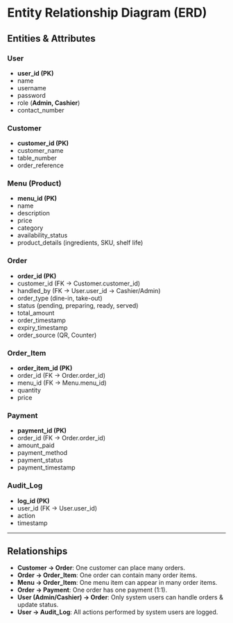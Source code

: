 # Entity Relationship Diagram (ERD)

## Entities & Attributes

### User
- **user_id (PK)**
- name
- username
- password
- role (**Admin, Cashier**)
- contact_number

### Customer
- **customer_id (PK)**
- customer_name
- table_number
- order_reference

### Menu (Product)
- **menu_id (PK)**
- name
- description
- price
- category
- availability_status
- product_details (ingredients, SKU, shelf life)

### Order
- **order_id (PK)**
- customer_id (FK → Customer.customer_id)
- handled_by (FK → User.user_id → Cashier/Admin)
- order_type (dine-in, take-out)
- status (pending, preparing, ready, served)
- total_amount
- order_timestamp
- expiry_timestamp
- order_source (QR, Counter)

### Order_Item
- **order_item_id (PK)**
- order_id (FK → Order.order_id)
- menu_id (FK → Menu.menu_id)
- quantity
- price

### Payment
- **payment_id (PK)**
- order_id (FK → Order.order_id)
- amount_paid
- payment_method
- payment_status
- payment_timestamp

### Audit_Log
- **log_id (PK)**
- user_id (FK → User.user_id)
- action 
- timestamp

---

## Relationships
- **Customer → Order**: One customer can place many orders.  
- **Order → Order_Item**: One order can contain many order items.  
- **Menu → Order_Item**: One menu item can appear in many order items.  
- **Order → Payment**: One order has one payment (1:1).  
- **User (Admin/Cashier) → Order**: Only system users can handle orders & update status.  
- **User → Audit_Log**: All actions performed by system users are logged.  

